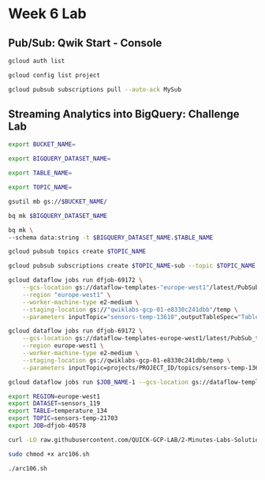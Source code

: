 # Week 6 Lab


## Pub/Sub: Qwik Start - Console

```bash
gcloud auth list
```
```bash
gcloud config list project
```
```bash
gcloud pubsub subscriptions pull --auto-ack MySub
```

## Streaming Analytics into BigQuery: Challenge Lab
```bash
export BUCKET_NAME=
```

```bash
export BIGQUERY_DATASET_NAME=
```
```bash
export TABLE_NAME=
```
```bash
export TOPIC_NAME=
```
```bash
gsutil mb gs://$BUCKET_NAME/
```
```bash
bq mk $BIGQUERY_DATASET_NAME
```
```bash
bq mk \
--schema data:string -t $BIGQUERY_DATASET_NAME.$TABLE_NAME
```
```bash
gcloud pubsub topics create $TOPIC_NAME
```
```bash
gcloud pubsub subscriptions create $TOPIC_NAME-sub --topic $TOPIC_NAME
```
```bash
gcloud dataflow jobs run dfjob-69172 \
    --gcs-location gs://dataflow-templates-"europe-west1"/latest/PubSub_to_BigQuery \
    --region "europe-west1" \
    --worker-machine-type e2-medium \
    --staging-location gs://"qwiklabs-gcp-01-e8330c241dbb"/temp \
    --parameters inputTopic="sensors-temp-13610",outputTableSpec="Table Name":sensors_978.temperature_745
```

```bash
gcloud dataflow jobs run dfjob-69172 \
    --gcs-location gs://dataflow-templates-europe-west1/latest/PubSub_to_BigQuery \
    --region europe-west1 \
    --worker-machine-type e2-medium \
    --staging-location gs://qwiklabs-gcp-01-e8330c241dbb/temp \
    --parameters inputTopic=projects/PROJECT_ID/topics/sensors-temp-13610,outputTableSpec=Table_Name:sensors_978.temperature_745
```

```bash
gcloud dataflow jobs run $JOB_NAME-1 --gcs-location gs://dataflow-templates-$REGION/latest/PubSub_to_BigQuery --region $REGION --staging-location gs://$DEVSHELL_PROJECT_ID/temp --parameters inputTopic=projects/$DEVSHELL_PROJECT_ID/topics/$TOPIC_NAME,outputTableSpec=$DEVSHELL_PROJECT_ID:$BIGQUERY_DATASET_NAME.$TABLE_NAME
```

```bash
export REGION=europe-west1
export DATASET=sensors_119
export TABLE=temperature_134
export TOPIC=sensors-temp-21703
export JOB=dfjob-40578
```
```bash
curl -LO raw.githubusercontent.com/QUICK-GCP-LAB/2-Minutes-Labs-Solutions/main/Streaming%20Analytics%20into%20BigQuery%20Challenge%20Lab/arc106.sh
```
```bash
sudo chmod +x arc106.sh
```
```bash
./arc106.sh
```
